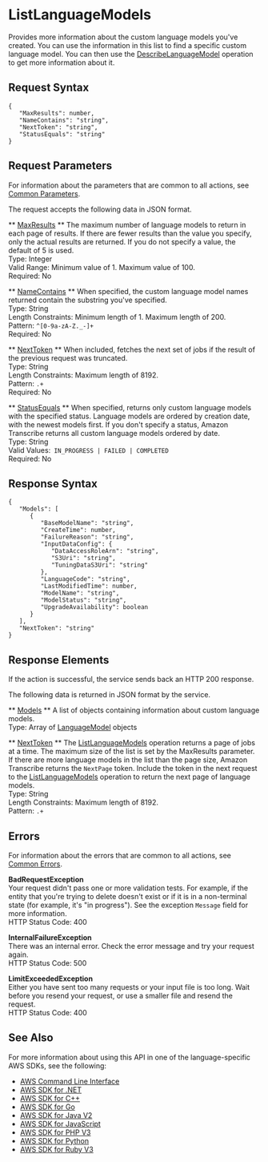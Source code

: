 # ListLanguageModels<a name="API_ListLanguageModels"></a>

Provides more information about the custom language models you've created\. You can use the information in this list to find a specific custom language model\. You can then use the [DescribeLanguageModel](API_DescribeLanguageModel.md) operation to get more information about it\.

## Request Syntax<a name="API_ListLanguageModels_RequestSyntax"></a>

```
{
   "MaxResults": number,
   "NameContains": "string",
   "NextToken": "string",
   "StatusEquals": "string"
}
```

## Request Parameters<a name="API_ListLanguageModels_RequestParameters"></a>

For information about the parameters that are common to all actions, see [Common Parameters](CommonParameters.md)\.

The request accepts the following data in JSON format\.

 ** [MaxResults](#API_ListLanguageModels_RequestSyntax) **   <a name="transcribe-ListLanguageModels-request-MaxResults"></a>
 The maximum number of language models to return in each page of results\. If there are fewer results than the value you specify, only the actual results are returned\. If you do not specify a value, the default of 5 is used\.  
Type: Integer  
Valid Range: Minimum value of 1\. Maximum value of 100\.  
Required: No

 ** [NameContains](#API_ListLanguageModels_RequestSyntax) **   <a name="transcribe-ListLanguageModels-request-NameContains"></a>
When specified, the custom language model names returned contain the substring you've specified\.  
Type: String  
Length Constraints: Minimum length of 1\. Maximum length of 200\.  
Pattern: `^[0-9a-zA-Z._-]+`   
Required: No

 ** [NextToken](#API_ListLanguageModels_RequestSyntax) **   <a name="transcribe-ListLanguageModels-request-NextToken"></a>
When included, fetches the next set of jobs if the result of the previous request was truncated\.  
Type: String  
Length Constraints: Maximum length of 8192\.  
Pattern: `.+`   
Required: No

 ** [StatusEquals](#API_ListLanguageModels_RequestSyntax) **   <a name="transcribe-ListLanguageModels-request-StatusEquals"></a>
When specified, returns only custom language models with the specified status\. Language models are ordered by creation date, with the newest models first\. If you don't specify a status, Amazon Transcribe returns all custom language models ordered by date\.  
Type: String  
Valid Values:` IN_PROGRESS | FAILED | COMPLETED`   
Required: No

## Response Syntax<a name="API_ListLanguageModels_ResponseSyntax"></a>

```
{
   "Models": [ 
      { 
         "BaseModelName": "string",
         "CreateTime": number,
         "FailureReason": "string",
         "InputDataConfig": { 
            "DataAccessRoleArn": "string",
            "S3Uri": "string",
            "TuningDataS3Uri": "string"
         },
         "LanguageCode": "string",
         "LastModifiedTime": number,
         "ModelName": "string",
         "ModelStatus": "string",
         "UpgradeAvailability": boolean
      }
   ],
   "NextToken": "string"
}
```

## Response Elements<a name="API_ListLanguageModels_ResponseElements"></a>

If the action is successful, the service sends back an HTTP 200 response\.

The following data is returned in JSON format by the service\.

 ** [Models](#API_ListLanguageModels_ResponseSyntax) **   <a name="transcribe-ListLanguageModels-response-Models"></a>
A list of objects containing information about custom language models\.  
Type: Array of [LanguageModel](API_LanguageModel.md) objects

 ** [NextToken](#API_ListLanguageModels_ResponseSyntax) **   <a name="transcribe-ListLanguageModels-response-NextToken"></a>
The [ListLanguageModels](#API_ListLanguageModels) operation returns a page of jobs at a time\. The maximum size of the list is set by the MaxResults parameter\. If there are more language models in the list than the page size, Amazon Transcribe returns the `NextPage` token\. Include the token in the next request to the [ListLanguageModels](#API_ListLanguageModels) operation to return the next page of language models\.  
Type: String  
Length Constraints: Maximum length of 8192\.  
Pattern: `.+` 

## Errors<a name="API_ListLanguageModels_Errors"></a>

For information about the errors that are common to all actions, see [Common Errors](CommonErrors.md)\.

 **BadRequestException**   
Your request didn't pass one or more validation tests\. For example, if the entity that you're trying to delete doesn't exist or if it is in a non\-terminal state \(for example, it's "in progress"\)\. See the exception `Message` field for more information\.  
HTTP Status Code: 400

 **InternalFailureException**   
There was an internal error\. Check the error message and try your request again\.  
HTTP Status Code: 500

 **LimitExceededException**   
Either you have sent too many requests or your input file is too long\. Wait before you resend your request, or use a smaller file and resend the request\.  
HTTP Status Code: 400

## See Also<a name="API_ListLanguageModels_SeeAlso"></a>

For more information about using this API in one of the language\-specific AWS SDKs, see the following:
+  [ AWS Command Line Interface](https://docs.aws.amazon.com/goto/aws-cli/transcribe-2017-10-26/ListLanguageModels) 
+  [ AWS SDK for \.NET](https://docs.aws.amazon.com/goto/DotNetSDKV3/transcribe-2017-10-26/ListLanguageModels) 
+  [ AWS SDK for C\+\+](https://docs.aws.amazon.com/goto/SdkForCpp/transcribe-2017-10-26/ListLanguageModels) 
+  [ AWS SDK for Go](https://docs.aws.amazon.com/goto/SdkForGoV1/transcribe-2017-10-26/ListLanguageModels) 
+  [ AWS SDK for Java V2](https://docs.aws.amazon.com/goto/SdkForJavaV2/transcribe-2017-10-26/ListLanguageModels) 
+  [ AWS SDK for JavaScript](https://docs.aws.amazon.com/goto/AWSJavaScriptSDK/transcribe-2017-10-26/ListLanguageModels) 
+  [ AWS SDK for PHP V3](https://docs.aws.amazon.com/goto/SdkForPHPV3/transcribe-2017-10-26/ListLanguageModels) 
+  [ AWS SDK for Python](https://docs.aws.amazon.com/goto/boto3/transcribe-2017-10-26/ListLanguageModels) 
+  [ AWS SDK for Ruby V3](https://docs.aws.amazon.com/goto/SdkForRubyV3/transcribe-2017-10-26/ListLanguageModels) 